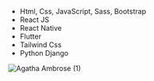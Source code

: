 - Html, Css, JavaScript, Sass, Bootstrap
- React JS
- React Native
- Flutter
- Tailwind Css
- Python Django

![Agatha Ambrose (1)](https://user-images.githubusercontent.com/73320658/115612844-b4267200-a2b9-11eb-95a3-6da768ada5e9.gif)


<!---
agathambrose/agathambrose is a ✨ special ✨ repository because its `README.md` (this file) appears on your GitHub profile.
You can click the Preview link to take a look at your changes.
--->
